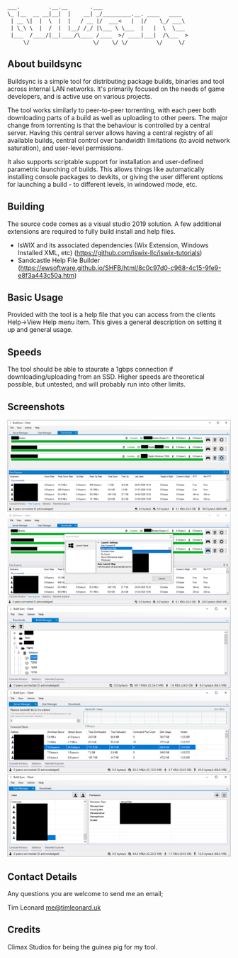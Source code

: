 ```
___.         .__.__       .___                           
\_ |__  __ __|__|  |    __| _/_________.__. ____   ____  
 | __ \|  |  \  |  |   / __ |/  ___<   |  |/    \_/ ___\ 
 | \_\ \  |  /  |  |__/ /_/ |\___ \ \___  |   |  \  \___ 
 |___  /____/|__|____/\____ /____  >/ ____|___|  /\___  >
     \/                    \/    \/ \/         \/     \/ 
```

## About buildsync
Buildsync is a simple tool for distributing package builds, binaries and tool across internal LAN networks. It's primarily focused on the needs of game developers, and is active use on various projects.

The tool works similarly to peer-to-peer torrenting, with each peer both downloading parts of a build as well as uploading to other peers. The major change from torrenting is that the behaviour is controlled by a central server. Having this central server allows having a central registry of all available builds, central control over bandwidth limitations (to avoid network saturation), and user-level permissions.

It also supports scriptable support for installation and user-defined parametric launching of builds. This allows things like automatically installing console packages to devkits, or giving the user different options for launching a build - to different levels, in windowed mode, etc.

## Building
The source code comes as a visual studio 2019 solution. A few additional extensions are required to fully build install and help files.

+ IsWIX and its associated dependencies (Wix Extension, Windows Installed XML, etc) (https://github.com/iswix-llc/iswix-tutorials)
+ Sandcastle Help File Builder (https://ewsoftware.github.io/SHFB/html/8c0c97d0-c968-4c15-9fe9-e8f3a443c50a.htm)

## Basic Usage
Provided with the tool is a help file that you can access from the clients Help->View Help menu item. This gives a general description on setting it up and general usage.

## Speeds
The tool should be able to staurate a 1gbps connection if downloading/uploading from an SSD. Higher speeds are theoretical possible, but untested, and will probably run into other limits.

## Screenshots
![Downloads](https://github.com/TLeonardUK/buildsync/blob/master/Resources/GitHub/downloads.png?raw=true)
![Launch Build](https://github.com/TLeonardUK/buildsync/blob/master/Resources/GitHub/launch_build.png?raw=true)
![Build Manager](https://github.com/TLeonardUK/buildsync/blob/master/Resources/GitHub/build_manager.png?raw=true)
![Server Manager](https://github.com/TLeonardUK/buildsync/blob/master/Resources/GitHub/server_manager.png?raw=true)
![User Manager](https://github.com/TLeonardUK/buildsync/blob/master/Resources/GitHub/users.png?raw=true)

## Contact Details
Any questions you are welcome to send me an email;

Tim Leonard
me@timleonard.uk

## Credits
Climax Studios for being the guinea pig for my tool.
